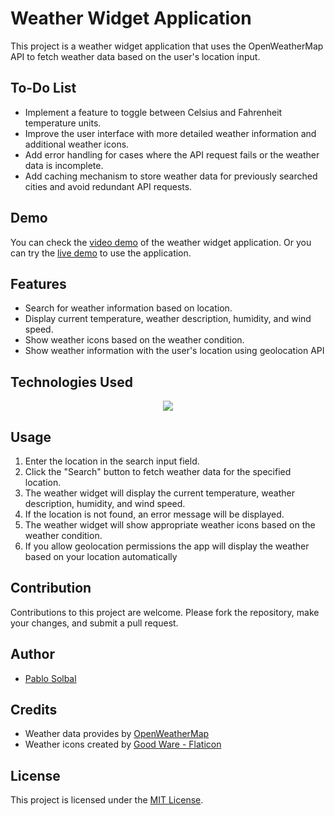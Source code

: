 # Weather Widget Application

This project is a weather widget application that uses the OpenWeatherMap API to fetch weather data based on the user's location input.

## To-Do List

- Implement a feature to toggle between Celsius and Fahrenheit temperature units.
- Improve the user interface with more detailed weather information and additional weather icons.
- Add error handling for cases where the API request fails or the weather data is incomplete.
- Add caching mechanism to store weather data for previously searched cities and avoid redundant API requests.

## Demo

You can check the [video demo](https://youtu.be/2S_g0_LQL0Q) of the weather widget application. Or you can try the [live demo](https://weat-her-widget.netlify.app/) to use the application.

## Features

- Search for weather information based on location.
- Display current temperature, weather description, humidity, and wind speed.
- Show weather icons based on the weather condition.
- Show weather information with the user's location using geolocation API

## Technologies Used

<p align="center">
  <a href="https://skillicons.dev">
    <img src="https://skillicons.dev/icons?i=js,html,css" />
  </a>
</p>

## Usage

1. Enter the location in the search input field.
2. Click the "Search" button to fetch weather data for the specified location.
3. The weather widget will display the current temperature, weather description, humidity, and wind speed.
4. If the location is not found, an error message will be displayed.
5. The weather widget will show appropriate weather icons based on the weather condition.
6. If you allow geolocation permissions the app will display the weather based on your location automatically

## Contribution

Contributions to this project are welcome. Please fork the repository, make your changes, and submit a pull request.

## Author

- [Pablo Solbal](https://github.com/pablossolbal)

## Credits

- Weather data provides by [OpenWeatherMap](https://openweathermap.org/)
- Weather icons created by [Good Ware - Flaticon](https://www.flaticon.com/packs/weather-220)

## License

This project is licensed under the [MIT License](https://www.mit.edu/~amini/LICENSE.md).
